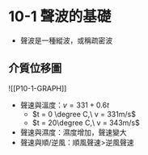 # 10-1 聲波的基礎
- 聲波是一種縱波，或稱疏密波

## 介質位移圖
![[P10-1-GRAPH]]

- 聲速與溫度：$v = 331 + 0.6t$
	- $t = 0 \degree C,\ v = 331m/s$
	- $t = 20\degree C,\ v = 343m/s$
- 聲速與濕度：濕度增加，聲速變大
- 聲速與順/逆風：順風聲速$\gt$逆風聲速